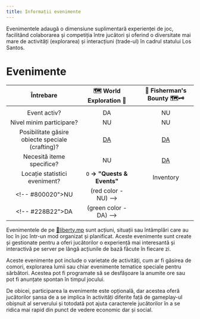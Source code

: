 ```yaml
---
title: Informații evenimente
---
```


Evenimentele adaugă o dimensiune suplimentară experienței de joc, facilitând colaborarea și competiția între jucători și oferind o diversitate mai mare de activități (explorarea) și interacțiuni (trade-ul) în cadrul statului Los Santos.

# Evenimente

| Întrebare | 🗺️ World Exploration 🧭 |  | 🎣 Fisherman's Bounty 🗺️🗝️ |
| :-----------: | :-----------: | :-: | :-----------: |
|               |               |  |              |
| Event activ? | <Color hex="#228B22">DA</Color> |  | <Color hex="#800020">NU</Color> |
| Nivel minim participare? | NU |  | NU |
| Posibilitate găsire obiecte speciale (crafting)? | [DA](../events/world-exploration.md#recompensa-la-completarea-zilnică) |  | [DA](../events/fisherman-bounty.md#treasure-map-rewards) |
| Necesită iteme specifice? | NU |  | [DA](./fisherman-bounty.md#fishermans-bounty-🎣🗺️🗝️) |
| Locație statistici eveniment? | `O` **-> "Quests & Events"** | | Inventory |
<!-- #800020">NU | (red color - NU) -->
<!-- #228B22">DA | (green color - DA) -->

Evenimentele de pe [🗽liberty.mp](https://liberty.mp) sunt acțiuni, situații sau întâmplări care au loc în joc într-un mod organizat și planificat. Aceste evenimente sunt create și gestionate pentru a oferi jucătorilor o experiență mai interesantă și interactivă pe server pe lângă acțiunile de bază făcute în fiecare zi.

Aceste evenimente pot include o varietate de activități, cum ar fi găsirea de comori, explorarea lumii sau chiar evenimente tematice speciale pentru sărbători. Acestea pot fi programate să se desfășoare la anumite ore sau pot fi anunțate spontan în timpul jocului.

De obicei, participarea la evenimente este opțională, dar acestea oferă jucătorilor șansa de a se implica în activități diferite față de gameplay-ul obișnuit al serverului și totodată pot ajuta caracterele jucătorilor în a se ridica mai rapid din punct de vedere economic dar și social.

